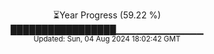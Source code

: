 <p align="center">
⏳Year Progress (59.22 %)<br>
█████████████████▁▁▁▁▁▁▁▁▁▁▁▁▁ <br>
<sub>Updated: Sun, 04 Aug 2024 18:02:42 GMT</sub>
</p>


